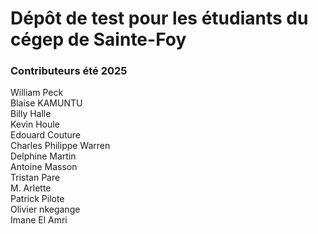 # Dépôt de test pour les étudiants du cégep de Sainte-Foy
### Contributeurs été 2025
William Peck  
Blaise KAMUNTU  
Billy Halle  
Kevin Houle  
Edouard Couture  
Charles Philippe Warren  
Delphine Martin  
Antoine Masson  
Tristan Pare  
M. Arlette  
Patrick Pilote  
Olivier nkegange  
Imane El Amri

